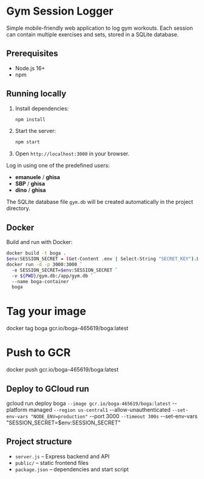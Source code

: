 # Gym Session Logger

Simple mobile-friendly web application to log gym workouts. Each session can contain multiple exercises and sets, stored in a SQLite database.

## Prerequisites
- Node.js 16+
- npm

## Running locally
1. Install dependencies:
   ```bash
   npm install
   ```
2. Start the server:
   ```bash
   npm start
   ```
3. Open `http://localhost:3000` in your browser.

Log in using one of the predefined users:
* **emanuele** / **ghisa**
* **SBP** / **ghisa**
* **dino** / **ghisa**

The SQLite database file `gym.db` will be created automatically in the project directory.

## Docker
Build and run with Docker:
```bash
docker build -t boga .
$env:SESSION_SECRET = (Get-Content .env | Select-String "SECRET_KEY").Line.Split('=')[1].Trim()
docker run -d -p 3000:3000 `
  -e SESSION_SECRET=$env:SESSION_SECRET `
  -v ${PWD}/gym.db:/app/gym.db `
  --name boga-container `
  boga
```
# Tag your image
docker tag boga gcr.io/boga-465619/boga:latest
# Push to GCR
docker push gcr.io/boga-465619/boga:latest

## Deploy to GCloud run
gcloud run deploy boga `
  --image gcr.io/boga-465619/boga:latest `
  --platform managed `
  --region us-central1 `
  --allow-unauthenticated `
  --set-env-vars "NODE_ENV=production" `
  --port 3000 `
  --timeout 300s `
  --set-env-vars "SESSION_SECRET=$env:SESSION_SECRET"

## Project structure
- `server.js` – Express backend and API
- `public/` – static frontend files
- `package.json` – dependencies and start script

